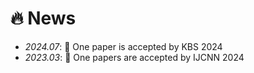 # 🔥 News
- *2024.07*: 🎉 One paper is accepted by KBS 2024
- *2023.03*: 🎉 One papers are accepted by IJCNN 2024
